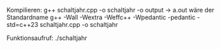 Kompilieren:
 g++ schaltjahr.cpp -o schaltjahr    -o output -> a.out wäre der Standardname
 g++ -Wall -Wextra -Weffc++ -Wpedantic -pedantic -std=c++23 schaltjahr.cpp -o schaltjahr
 
 Funktionsaufruf:
 ./schaltjahr
